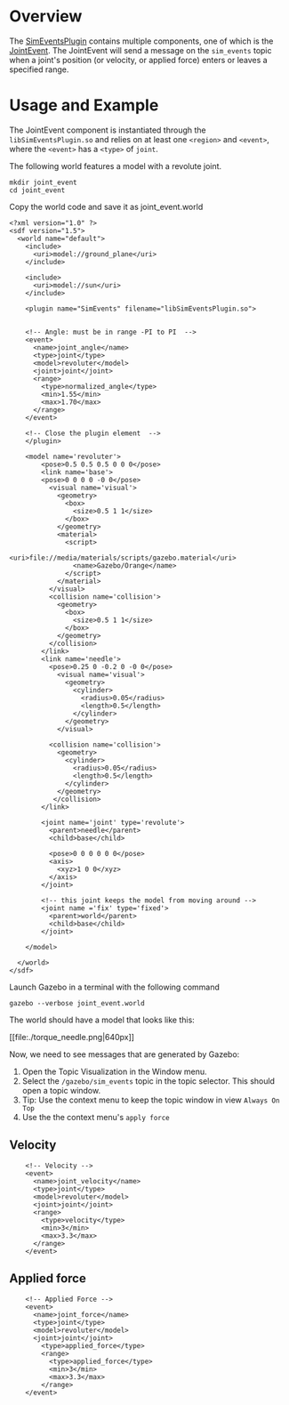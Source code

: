 # Overview

The [SimEventsPlugin](http://gazebosim.org/api/code/dev/classgazebo_1_1SimEventsPlugin.html) contains multiple components, one of which is the
[JointEvent](http://gazebosim.org/api/code/dev/classgazebo_1_1JointEventSource.html).
The JointEvent will send a message on the `sim_events` topic when a joint's position (or velocity, or applied force) enters or leaves a specified range.

# Usage and Example

The JointEvent component is instantiated through the
`libSimEventsPlugin.so` and relies on at least one `<region>` and `<event>`,
  where the `<event>` has a `<type>` of `joint`.

The following world features a model with a revolute joint.

~~~
mkdir joint_event
cd joint_event
~~~

Copy the world code and save it as joint_event.world

<include lang='sdf' src='./joint_event_position.world'/>

~~~
<?xml version="1.0" ?>
<sdf version="1.5">
  <world name="default">
    <include>
      <uri>model://ground_plane</uri>
    </include>

    <include>
      <uri>model://sun</uri>
    </include>

    <plugin name="SimEvents" filename="libSimEventsPlugin.so">


    <!-- Angle: must be in range -PI to PI  -->
    <event>
      <name>joint_angle</name>
      <type>joint</type>
      <model>revoluter</model>
      <joint>joint</joint>
      <range>
        <type>normalized_angle</type>
        <min>1.55</min>
        <max>1.70</max>
      </range>
    </event>

    <!-- Close the plugin element  -->
    </plugin>

    <model name='revoluter'>
        <pose>0.5 0.5 0.5 0 0 0</pose>
        <link name='base'>
        <pose>0 0 0 0 -0 0</pose>
          <visual name='visual'>
            <geometry>
              <box>
                <size>0.5 1 1</size>
              </box>
            </geometry>
            <material>
              <script>
                <uri>file://media/materials/scripts/gazebo.material</uri>
                <name>Gazebo/Orange</name>
              </script>
            </material>
          </visual>
          <collision name='collision'>
            <geometry>
              <box>
                <size>0.5 1 1</size>
              </box>
            </geometry>
          </collision>
        </link>
        <link name='needle'>
          <pose>0.25 0 -0.2 0 -0 0</pose>
            <visual name='visual'>
              <geometry>
                <cylinder>
                  <radius>0.05</radius>
                  <length>0.5</length>
                </cylinder>
              </geometry>
            </visual>

          <collision name='collision'>
            <geometry>
              <cylinder>
                <radius>0.05</radius>
                <length>0.5</length>
              </cylinder>
            </geometry>
           </collision>
        </link>

        <joint name='joint' type='revolute'>
          <parent>needle</parent>
          <child>base</child>

          <pose>0 0 0 0 0 0</pose>
          <axis>
            <xyz>1 0 0</xyz>
          </axis>
        </joint>

        <!-- this joint keeps the model from moving around -->
        <joint name ='fix' type='fixed'>
          <parent>world</parent>
          <child>base</child>
        </joint>

    </model>

  </world>
</sdf>

~~~

Launch Gazebo in a terminal with the following  command

~~~
gazebo --verbose joint_event.world
~~~

The world should have a model that looks like this:

[[file:./torque_needle.png|640px]]

Now, we need to see messages that are generated by Gazebo:

1. Open the Topic Visualization in the Window menu.
1. Select the `/gazebo/sim_events` topic in the topic selector. This should open a topic window.
1. Tip: Use the context menu to keep the topic window in view `Always On Top`
1. Use the the context menu's `apply force`

## Velocity

~~~
    <!-- Velocity -->
    <event>
      <name>joint_velocity</name>
      <type>joint</type>
      <model>revoluter</model>
      <joint>joint</joint>
      <range>
        <type>velocity</type>
        <min>3</min>
        <max>3.3</max>
      </range>
    </event>
~~~

## Applied force

~~~
    <!-- Applied Force -->
    <event>
      <name>joint_force</name>
      <type>joint</type>
      <model>revoluter</model>
      <joint>joint</joint>
        <type>applied_force</type>
        <range>
          <type>applied_force</type>
          <min>3</min>
          <max>3.3</max>
        </range>
    </event>

~~~
